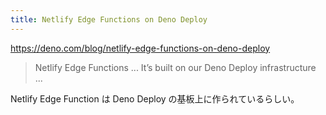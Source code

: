 ```yaml
---
title: Netlify Edge Functions on Deno Deploy
---
```


https://deno.com/blog/netlify-edge-functions-on-deno-deploy

> Netlify Edge Functions ... It’s built on our Deno Deploy infrastructure ...

Netlify Edge Function は Deno Deploy の基板上に作られているらしい。
